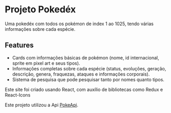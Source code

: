 # Projeto Pokedéx
Uma pokedéx com todos os pokémon de index 1 ao 1025, tendo várias informações sobre cada espécie.

## Features

- Cards com informações básicas de pokémon (nome, id internacional, sprite em pixel art e seus tipos).
- Informações completas sobre cada espécie (status, evoluções, geração, descrição, genera, fraquezas, ataques e informações corporais).
- Sistema de pesquisa que pode pesquisar tanto por nomes quanto tipos.

Este site foi criado usando React, com auxílio de bibliotecas como Redux e React-Icons

Este projeto utilizou a Api [PokeApi](https://pokeapi.co).